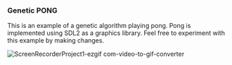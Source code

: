 ### Genetic PONG

This is an example of a genetic algorithm playing pong.
Pong is implemented using SDL2 as a graphics library. 
Feel free to experiment with this example by making changes.



![ScreenRecorderProject1-ezgif com-video-to-gif-converter](https://github.com/BlagojeBlagojevic/NEAT/assets/100707842/6f362ae8-5304-45d2-a203-aeaad4574df4)
